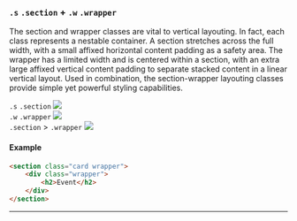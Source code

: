 ### `.s` `.section` <span>+</span> `.w` `.wrapper`

The section and wrapper classes are vital to vertical layouting. In fact, each class represents a nestable container. A section stretches across the full width, with a small affixed horizontal content padding as a safety area. The wrapper has a limited width and is centered within a section, with an extra large affixed vertical content padding to separate stacked content in a linear vertical layout. Used in combination, the section-wrapper layouting classes provide simple yet powerful styling capabilities.

<div class="synopsis">
    <div class="synopsis-figures">
        <div>
            <span><code>.s</code> <code>.section</code></span>
            <img src="./img/s-section.svg">
        </div>
        <div>
            <span><code>.w</code> <code>.wrapper</code></span>
            <img src="./img/w-wrapper.svg">
        </div>
        <div>
            <span><code>.section</code> > <code>.wrapper</code></span>
            <img src="./img/s-section--w-wrapper.svg">
        </div>
    </div>
</div>

#### Example

``` html
<section class="card wrapper">
    <div class="wrapper">
        <h2>Event</h2>
    </div>
</section>
```

---